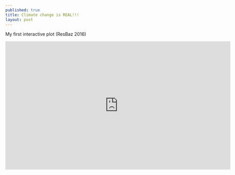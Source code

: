 ```yaml
---
published: true
title: Climate change is REAL!!!
layout: post
---
```

My first interactive plot (ResBaz 2016)

<iframe width="700" height="400" frameborder="0" scrolling="no" src="https://plot.ly/~primahadi/1.embed"></iframe>
